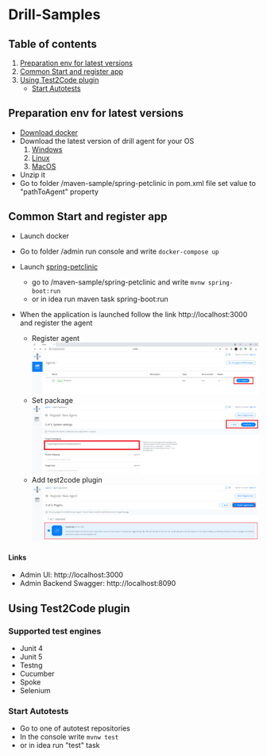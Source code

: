 # Drill-Samples

## Table of contents
1. [Preparation env for latest versions](#Preparation-env-for-latest-versions)
2. [Common Start and register app](#Common-Start-and-register-app)
3. [Using Test2Code plugin](#Using-Test2Code-plugin)
    - [Start Autotests](#Start-Autotests)
  <!--  - [Manual Browser extension](#Manual-Browser-extension)--->

## Preparation env for latest versions

- <a href="https://www.docker.com/products/docker-desktop">Download docker</a>
- Download the latest version of drill agent for your OS
    1. <a href="https://oss.jfrog.org/artifactory/oss-release-local/com/epam/drill/drill-agent-mingwX64/">Windows</a>
    2. <a href="https://oss.jfrog.org/artifactory/oss-release-local/com/epam/drill/drill-agent-linuxX64/">Linux</a>
    3. <a href="https://oss.jfrog.org/artifactory/oss-release-local/com/epam/drill/drill-agent-macosX64/">MacOS</a>
- Unzip it
- Go to folder /maven-sample/spring-petclinic in pom.xml file set value to "pathToAgent" property


## Common Start and register app
- Launch docker
- Go to folder /admin run console and write ```docker-compose up```
- Launch  <a href="https://github.com/Drill4J/spring-petclinic">spring-petclinic</a> 
    - go to /maven-sample/spring-petclinic and write ```mvnw spring-boot:run```
    - or in idea run maven task spring-boot:run
    
- When the application is launched follow the link http://localhost:3000 and register the agent
    - Register agent ![alt text](img/register.png)
    - Set package ![alt text](img/registerPackage.png)
    - Add test2code plugin ![alt text](img/registerTest2code.png)
   
#### Links

- Admin UI: http://localhost:3000
- Admin Backend Swagger: http://localhost:8090

## Using Test2Code plugin

### Supported test engines

- Junit 4
- Junit 5
- Testng 
- Cucumber 
- Spoke 
- Selenium


### Start Autotests

- Go to one of autotest repositories
- In the console write ```mvnw test```
- or in idea run "test" task
<!--
### Manual Browser extension
//TODO
--->
